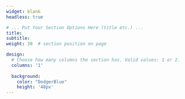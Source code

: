 ```yaml
---
widget: blank
headless: true

# ... Put Your Section Options Here (title etc.) ...
title: 
subtitle:
weight: 30  # section position on page

design:
  # Choose how many columns the section has. Valid values: 1 or 2.
  columns: '1'
  
  background:
    color: "DodgerBlue"
    height: '48px'
---
```


